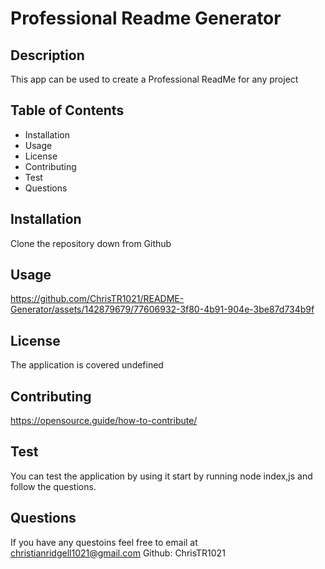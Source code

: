 # Professional Readme Generator

## Description

This app can be used to create a Professional ReadMe for any project

## Table of Contents

- Installation
- Usage
- License 
- Contributing
- Test
- Questions

## Installation

Clone the repository down from Github

## Usage 


https://github.com/ChrisTR1021/README-Generator/assets/142879679/77606932-3f80-4b91-904e-3be87d734b9f

## License

The application is covered undefined

## Contributing 

https://opensource.guide/how-to-contribute/

## Test

You can test the application by using it start by running node index,js and follow the questions.

## Questions

If you have any questoins feel free to email at christianridgell1021@gmail.com 
Github: ChrisTR1021
